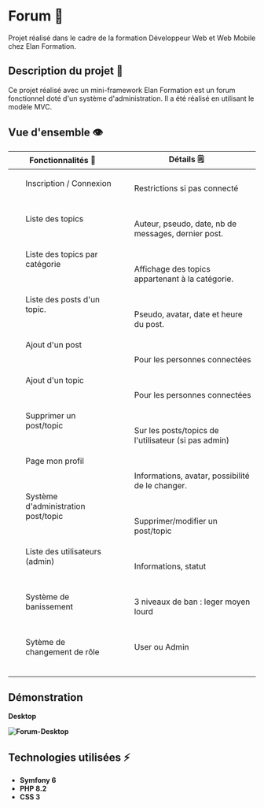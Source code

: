 # Forum 💬

Projet réalisé dans le cadre de la formation Développeur Web et Web Mobile chez Elan Formation.

##  Description du projet 🚧

Ce projet réalisé avec un mini-framework Elan Formation est un forum fonctionnel doté d'un système d'administration. Il a été réalisé en utilisant le modèle MVC. 

##  Vue d'ensemble 👁️

<table>
<thead>
  <tr>
      <th> Fonctionnalités 🤖</th>
      <th> Détails 🗒️ </th>
   </tr> 
</thead>
<tbody>
  <tr>
    <td>
        <ol>Inscription / Connexion </ol><br>
        <ol>Liste des topics </ol><br>
        <ol>Liste des topics par catégorie </ol><br>
        <ol>Liste des posts d'un topic. </ol> <br>
        <ol> Ajout d'un post </ol><br>
        <ol> Ajout d'un topic </ol><br>
        <ol> Supprimer un post/topic </ol><br>
        <ol> Page mon profil </ol><br>
        <ol> Système d'administration post/topic </ol><br>
        <ol> Liste des utilisateurs (admin) </ol><br>
        <ol> Système de banissement </ol><br>
        <ol> Sytème de changement de rôle </ol><br>
    </td>
    <td>
        <ol>Restrictions si pas connecté </ol><br>
        <ol>Auteur, pseudo, date, nb de messages, dernier post. </ol><br>
        <ol> Affichage des topics appartenant à la catégorie. </ol><br>
        <ol> Pseudo, avatar, date et heure du post. </ol><br>
        <ol> Pour les personnes connectées </ol><br>
        <ol> Pour les personnes connectées </ol><br>
        <ol> Sur les posts/topics de l'utilisateur (si pas admin) </ol><br>
        <ol> Informations, avatar, possibilité de le changer.</ol><br>
        <ol> Supprimer/modifier un post/topic</ol><br>
        <ol> Informations, statut </ol><br>
        <ol> 3 niveaux de ban : leger moyen lourd </ol><br>
        <ol> User ou Admin </ol><br>
    </td>
  </tr>
</tbody>
</table>

## Démonstration

<b> Desktop <b>

![Forum-Desktop]()

## Technologies utilisées ⚡

- Symfony 6
- PHP 8.2
- CSS 3